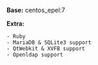 **Base:** centos_epel:7

**Extra:**

    - Ruby
    - MariaDB & SQLite3 support
    - QtWebkit & XVFB support
    - Openldap support